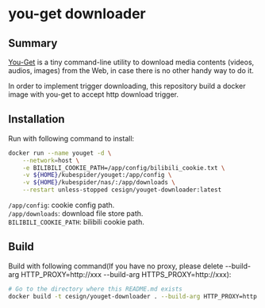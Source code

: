 # you-get downloader

## Summary
[You-Get](https://github.com/soimort/you-get) is a tiny command-line utility to download media contents (videos, audios, images) from the Web, in case there is no other handy way to do it.

In order to implement trigger downloading, this repository build a docker image with you-get to accept http download trigger.

## Installation
Run with following command to install:
```sh
docker run --name youget -d \
    --network=host \
    -e BILIBILI_COOKIE_PATH=/app/config/bilibili_cookie.txt \
    -v ${HOME}/kubespider/youget:/app/config \
    -v ${HOME}/kubespider/nas/:/app/downloads \
    --restart unless-stopped cesign/youget-downloader:latest
```
`/app/config`: cookie config path.  
`/app/downloads`: download file store path.  
`BILIBILI_COOKIE_PATH`: bilibili cookie path.

## Build
Build with following command(If you have no proxy, please delete --build-arg HTTP_PROXY=http://xxx --build-arg HTTPS_PROXY=http://xxx):
```sh
# Go to the directory where this README.md exists
docker build -t cesign/youget-downloader . --build-arg HTTP_PROXY=http://xxx --build-arg HTTPS_PROXY=http://xxx
```